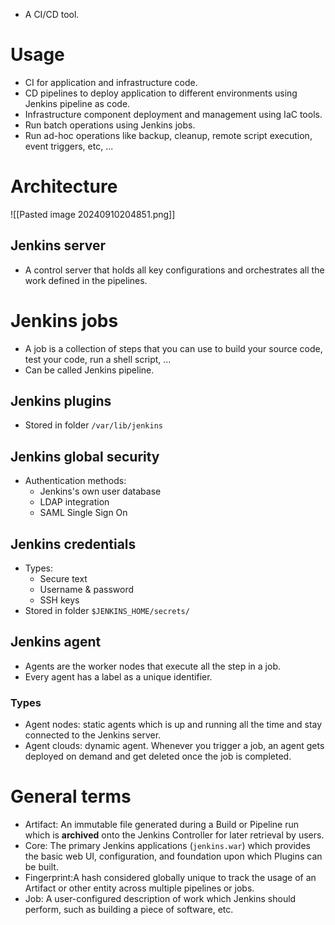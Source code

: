 - A CI/CD tool.
# Usage 
- CI for application and infrastructure code.
- CD pipelines to deploy application to different environments using Jenkins pipeline as code.
- Infrastructure component deployment and management using IaC tools.
- Run batch operations using Jenkins jobs.
- Run ad-hoc operations like backup, cleanup, remote script execution, event triggers, etc, ...
# Architecture
![[Pasted image 20240910204851.png]]
## Jenkins server
- A control server that holds all key configurations and orchestrates all the work defined in the pipelines.
# Jenkins jobs
- A job is a collection of steps that you can use to build your source code, test your code, run a shell script, ...
- Can be called Jenkins pipeline.
## Jenkins plugins
- Stored in folder `/var/lib/jenkins`
## Jenkins global security
- Authentication methods:
	- Jenkins's own user database
	- LDAP integration
	- SAML Single Sign On
## Jenkins credentials
- Types:
	- Secure text
	- Username & password
	- SSH keys
- Stored in folder `$JENKINS_HOME/secrets/`
## Jenkins agent
- Agents are the worker nodes that execute all the step in a job.
- Every agent has a label as a unique identifier.
### Types
- Agent nodes: static agents which is up and running all the time and stay connected to the Jenkins server.
- Agent clouds: dynamic agent. Whenever you trigger a job, an agent gets deployed on demand and get deleted once the job is completed. 
# General terms
- Artifact: An immutable file generated during a Build or Pipeline run which is **archived** onto the Jenkins Controller for later retrieval by users.
- Core: The primary Jenkins applications (`jenkins.war`) which provides the basic web UI, configuration, and foundation upon which Plugins can be built.
- Fingerprint:A hash considered globally unique to track the usage of an Artifact or other entity across multiple pipelines or jobs.
- Job: A user-configured description of work which Jenkins should perform, such as building a piece of software, etc.
